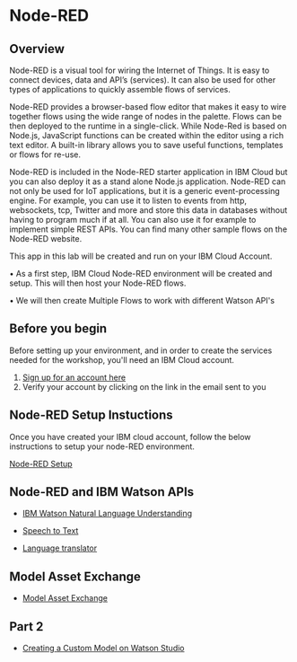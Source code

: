 # Node-RED 

## Overview 

Node-RED is a visual tool for wiring the Internet of Things. It is easy to connect devices, data and API’s (services). It can also be used for other types of applications to quickly assemble flows of services.

Node-RED provides a browser-based flow editor that makes it easy to wire together flows using the wide range of nodes in the palette. Flows can be then deployed to the runtime in a single-click. While Node-Red is based on Node.js, JavaScript functions can be created within the editor using a rich text editor. A built-in library allows you to save useful functions, templates or flows for re-use.

Node-RED is included in the Node-RED starter application in IBM Cloud but you can also deploy it as a stand alone Node.js application. Node-RED can not only be used for IoT applications, but it is a generic event-processing engine. For example, you can use it to listen to events from http, websockets, tcp, Twitter and more and store this data in databases without having to program much if at all. You can also use it for example to implement simple REST APIs. You can find many other sample flows on the Node-RED website.

This app in this lab will be created and run on your IBM Cloud Account.

• As a first step, IBM Cloud Node-RED environment will be created and setup. This will then host your Node-RED flows.

• We will then create Multiple Flows to work with different Watson API's


## Before you begin 

Before setting up your environment, and in order to create the services needed for the workshop, you'll need an IBM Cloud account. 

1. [Sign up for an account here](https://ibm.biz/BdzgtA)
2. Verify your account by clicking on the link in the email sent to you

## Node-RED Setup Instuctions 

Once you have created your IBM cloud account, follow the below instructions to setup your node-RED environment.

[Node-RED Setup](https://github.com/IBMDeveloperUK/Node-RED-with-Watson-APIs-and-Building-custom-Models/blob/master/Node-RED%20Setup.md)

## Node-RED and IBM Watson APIs


* [IBM Watson Natural Language Understanding](WatsonNLU.md) 

* [Speech to Text](Speechtotext.md) 

* [Language translator](LanguageTranslator.md) 


## Model Asset Exchange 

* [Model Asset Exchange](https://developer.ibm.com/exchanges/models/)



## Part 2 

* [Creating a Custom Model on Watson Studio](CustomModel.md) 

